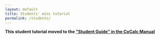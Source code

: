 ```yaml
---
layout: default
title: Students' mini tutorial
permalink: /students/
---
```


**This student tutorial moved to the ["Student Guide" in the CoCalc Manual](https://doc.cocalc.com/teaching-students.html)**
